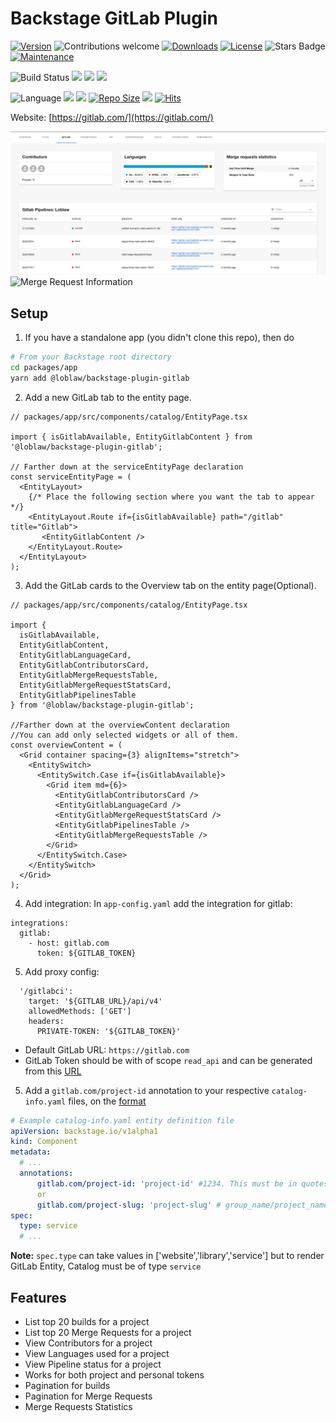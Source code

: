 # Backstage GitLab Plugin

[![Version](https://img.shields.io/npm/v/@loblaw/backstage-plugin-gitlab.svg)](https://www.npmjs.com/package/@loblaw/backstage-plugin-gitlab)
![Contributions welcome](https://img.shields.io/badge/contributions-welcome-orange.svg)
[![Downloads](https://img.shields.io/npm/dm/@loblaw/backstage-plugin-gitlab.svg)](https://www.npmjs.com/package/@loblaw/backstage-plugin-gitlab)
[![License](https://img.shields.io/badge/license-Apache_License_2.0-blue.svg)](https://opensource.org/licenses/Apache_License_2.0)
![Stars Badge](https://img.shields.io/github/stars/loblaw-sre/backstage-plugin-gitlab)
[![Maintenance](https://img.shields.io/badge/Maintained%3F-yes-green.svg)](https://github.com/loblaw-sre/backstage-plugin-gitlab)

![Build Status](https://github.com/loblaw-sre/backstage-plugin-gitlab/workflows/Node.js%20Package/badge.svg)
![](https://img.shields.io/github/commit-activity/m/loblaw-sre/backstage-plugin-gitlab)
![](https://img.shields.io/github/contributors/loblaw-sre/backstage-plugin-gitlab)
![](https://img.shields.io/github/last-commit/loblaw-sre/backstage-plugin-gitlab)

![Language](https://img.shields.io/github/languages/top/loblaw-sre/backstage-plugin-gitlab?color=green&logo=typescript&logoColor=blue)
![](https://img.shields.io/github/issues/loblaw-sre/backstage-plugin-gitlab)
![](https://img.shields.io/github/issues-closed/loblaw-sre/backstage-plugin-gitlab)
[![Repo Size](https://img.shields.io/github/repo-size/loblaw-sre/backstage-plugin-gitlab)](https://github.com/loblaw-sre/backstage-plugin-gitlab)
[![](https://img.shields.io/github/languages/code-size/loblaw-sre/backstage-plugin-gitlab)](https://github.com/loblaw-sre/backstage-plugin-gitlab)
[![Hits](https://hits.seeyoufarm.com/api/count/incr/badge.svg?url=https%3A%2F%2Fgithub.com%2Floblaw-sre%2Fbackstage-plugin-gitlab&count_bg=%2379C83D&title_bg=%23555555&icon=&icon_color=%23E7E7E7&title=Visitors&edge_flat=false)](https://hits.seeyoufarm.com)


Website: [https://gitlab.com/](https://gitlab.com/)

<img src="https://raw.githubusercontent.com/loblaw-sre/backstage-plugin-gitlab/main/src/assets/Backstage_Gitlab_Pipeline_Information.png"  alt="Contributors Languages Pipeline Status"/>
<img src="https://raw.githubusercontent.com/loblaw-sre/backstage-plugin-gitlab/main/src/assets/Backstage_Gitlab_Merge_Request_information.png"  alt="Merge Request Information"/>

## Setup

1. If you have a standalone app (you didn't clone this repo), then do

```bash
# From your Backstage root directory
cd packages/app
yarn add @loblaw/backstage-plugin-gitlab
```


2. Add a new GitLab tab to the entity page.

```tsx
// packages/app/src/components/catalog/EntityPage.tsx

import { isGitlabAvailable, EntityGitlabContent } from '@loblaw/backstage-plugin-gitlab';

// Farther down at the serviceEntityPage declaration
const serviceEntityPage = (
  <EntityLayout>
    {/* Place the following section where you want the tab to appear */}
    <EntityLayout.Route if={isGitlabAvailable} path="/gitlab" title="Gitlab">
       <EntityGitlabContent />
    </EntityLayout.Route>
  </EntityLayout>
);
```
3. Add the GitLab cards to the Overview tab on the entity page(Optional).

```tsx
// packages/app/src/components/catalog/EntityPage.tsx

import { 
  isGitlabAvailable, 
  EntityGitlabContent, 
  EntityGitlabLanguageCard, 
  EntityGitlabContributorsCard, 
  EntityGitlabMergeRequestsTable, 
  EntityGitlabMergeRequestStatsCard, 
  EntityGitlabPipelinesTable 
} from '@loblaw/backstage-plugin-gitlab';

//Farther down at the overviewContent declaration
//You can add only selected widgets or all of them.
const overviewContent = (
  <Grid container spacing={3} alignItems="stretch">
    <EntitySwitch>
      <EntitySwitch.Case if={isGitlabAvailable}>
        <Grid item md={6}>
          <EntityGitlabContributorsCard />
          <EntityGitlabLanguageCard />
          <EntityGitlabMergeRequestStatsCard />
          <EntityGitlabPipelinesTable />
          <EntityGitlabMergeRequestsTable />
        </Grid> 
      </EntitySwitch.Case>
    </EntitySwitch>
  </Grid>
);
```

4. Add integration:
In `app-config.yaml` add the integration for gitlab:
```
integrations:
  gitlab:
    - host: gitlab.com
      token: ${GITLAB_TOKEN}
```

5. Add proxy config:

```
  '/gitlabci':
    target: '${GITLAB_URL}/api/v4'
    allowedMethods: ['GET']
    headers:
      PRIVATE-TOKEN: '${GITLAB_TOKEN}'
```

* Default GitLab URL: `https://gitlab.com`
* GitLab Token should be with of scope `read_api` and can be generated from this [URL](https://gitlab.com/-/profile/personal_access_tokens)

5. Add a `gitlab.com/project-id` annotation to your respective `catalog-info.yaml` files, on the [format](https://backstage.io/docs/architecture-decisions/adrs-adr002#format)

```yaml
# Example catalog-info.yaml entity definition file
apiVersion: backstage.io/v1alpha1
kind: Component
metadata:
  # ...
  annotations:
      gitlab.com/project-id: 'project-id' #1234. This must be in quotes and can be found under Settings --> General
      or
      gitlab.com/project-slug: 'project-slug' # group_name/project_name
spec:
  type: service
  # ...
```

**Note:** `spec.type` can take values in ['website','library','service'] but to render GitLab Entity, Catalog must be of type `service`

## Features

- List top 20 builds for a project
- List top 20 Merge Requests for a project
- View Contributors for a project
- View Languages used for a project
- View Pipeline status for a project
- Works for both project and personal tokens
- Pagination for builds
- Pagination for Merge Requests
- Merge Requests Statistics
